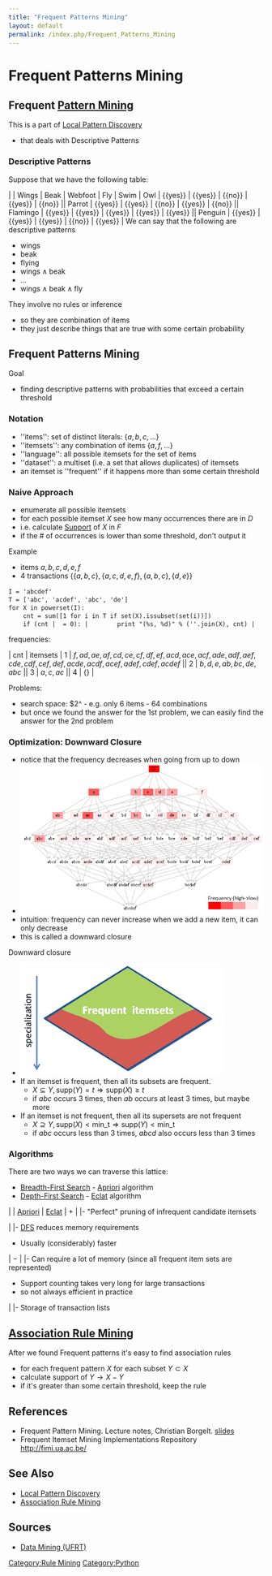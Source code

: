 ```yaml
---
title: "Frequent Patterns Mining"
layout: default
permalink: /index.php/Frequent_Patterns_Mining
---
```


# Frequent Patterns Mining

## Frequent [Pattern Mining](Pattern_Mining)
This is a part of [Local Pattern Discovery](Local_Pattern_Discovery)
- that deals with Descriptive Patterns 


### Descriptive Patterns
Suppose that we have the following table:

|    |  Wings  |  Beak  |  Webfoot  |  Fly  |  Swim  |   Owl  |  {{yes}}  |  {{yes}}  |  {{no}}  |  {{yes}}  |  {{no}} ||   Parrot  |  {{yes}}  |  {{yes}}  |  {{no}}  |  {{yes}}  |  {{no}} ||   Flamingo  |  {{yes}}  |  {{yes}}  |  {{yes}}  |  {{yes}}  |  {{yes}} ||   Penguin  |  {{yes}}  |  {{yes}}  |  {{yes}}  |  {{no}}  |  {{yes}} |
We can say that the following are descriptive patterns
- $\text{wings}$
- $\text{beak}$
- $\text{flying}$
- $\text{wings} \land \text{beak}$
- $\text{...}$
- $\text{wings} \land \text{beak} \land \text{fly}$


They involve no rules or inference
- so they are combination of items
- they just describe things that are true with some certain probability


## Frequent Patterns Mining
Goal
- finding descriptive patterns with probabilities that exceed a certain threshold

### Notation
- ''items'': set of distinct literals: $\{ a, b, c, ...\}$
- ''itemsets'': any combination of items $\{ a, f, ... \}$
- ''language'': all possible itemsets for the set of items
- ''dataset'': a multiset (i.e. a set that allows duplicates) of itemsets
- an itemset is ''frequent'' if it happens more than some certain threshold


### Naive Approach
- enumerate all possible itemsets
- for each possible itemset $X$ see how many occurrences there are in $D$
- i.e. calculate [Support](Local_Pattern_Discovery#Support) of $X$ in $F$
- if the # of occurrences is lower than some threshold, don't output it


Example
- items ${a,b,c,d,e,f}$
- 4 transactions $\big\{ \{a,b,c\}, \{a,c,d,e,f\}, \{a,b,c\}, \{d,e\} \big\}$

```tera term macro
I = 'abcdef'
T = ['abc', 'acdef', 'abc', 'de']
for X in powerset(I):
    cnt = sum([1 for i in T if set(X).issubset(set(i))])
    if (cnt |  = 0): |        print "(%s, %d)" % (''.join(X), cnt) |
```


frequencies:

|   cnt  |  itemsets   |  1  |  $f,ad,ae,af,cd,ce,cf,df,ef,acd,ace,acf,ade,adf,aef,cde,cdf,cef,def,acde,acdf,acef,adef,cdef,acdef$ ||  2  |  $b,d,e,ab,bc,de,abc$ ||  3  |  $a,c,ac$ ||  4  |  $\{\}$ |

Problems:
- search space: $2^  - e.g. only 6 items - 64 combinations
- but once we found the answer for the 1st problem, we can easily find the answer for the 2nd problem



### Optimization: Downward Closure
- notice that the frequency decreases when going from up to down
- <img src="https://raw.githubusercontent.com/alexeygrigorev/wiki-figures/master/ufrt/kddm/lattice-frec-decrease.png" alt="Image">
- intuition: frequency can never increase when we add a new item, it can only decrease 
- this is called a downward closure


Downward closure
- <img src="https://raw.githubusercontent.com/alexeygrigorev/wiki-figures/master/ufrt/kddm/downward-closure.png" alt="Image">
- If an itemset is frequent, then all its subsets are frequent.
  - $X \subseteq Y, \text{supp}(Y) = t \Rightarrow \text{supp}(X) \geqslant t$
  - if $abc$ occurs 3 times, then $ab$ occurs at least 3 times, but maybe more
- If an itemset is not frequent, then all its supersets are not frequent
  - $X \supseteq Y, \text{supp}(X) < \text{min_t} \Rightarrow \text{supp}(Y) < \text{min_t}$
  - if $abc$ occurs less than 3 times, $abcd$ also occurs less than 3 times


### Algorithms
There are two ways we can traverse this lattice:
- [Breadth-First Search](Breadth-First_Search) - [Apriori](Apriori) algorithm
- [Depth-First Search](Depth-First_Search) - [Eclat](Eclat) algorithm


|    |  [Apriori](Apriori)  |  [Eclat](Eclat)  |   $+$   |   |- "Perfect" pruning of infrequent candidate itemsets

|   |- [DFS](Depth-First_Search) reduces memory requirements
- Usually (considerably) faster

|   $-$  |  |- Can require a lot of memory (since all frequent item sets are represented)
- Support counting takes very long for large transactions
- so not always efficient in practice

|  |- Storage of transaction lists



## [Association Rule Mining](Association_Rule_Mining)
After we found Frequent patterns it's easy to find association rules
- for each frequent pattern $X$ for each subset $Y \subset X$ 
- calculate support of $Y \to X - Y$
- if it's greater than some certain threshold, keep the rule



## References
- Frequent Pattern Mining. Lecture notes, Christian Borgelt. [slides](http://www.borgelt.net/slides/fpm.pdf)
- Frequent Itemset Mining Implementations Repository http://fimi.ua.ac.be/

## See Also
- [Local Pattern Discovery](Local_Pattern_Discovery)
- [Association Rule Mining](Association_Rule_Mining)

## Sources
- [Data Mining (UFRT)](Data_Mining_(UFRT))

[Category:Rule Mining](Category_Rule_Mining)
[Category:Python](Category_Python)